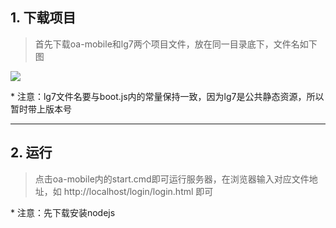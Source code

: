 ## 1. 下载项目
> 首先下载oa-mobile和lg7两个项目文件，放在同一目录底下，文件名如下图

![](http://ojx5001x4.bkt.clouddn.com/oa_teach_01.png)

\* 注意：lg7文件名要与boot.js内的常量保持一致，因为lg7是公共静态资源，所以暂时带上版本号

---

## 2. 运行
> 点击oa-mobile内的start.cmd即可运行服务器，在浏览器输入对应文件地址，如 http://localhost/login/login.html 即可

\* 注意：先下载安装nodejs